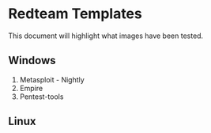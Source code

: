 # Redteam Templates

This document will highlight what images have been tested.

## Windows

1. Metasploit - Nightly
2. Empire
3. Pentest-tools

## Linux
